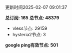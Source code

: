 更新时间2025-02-07 09:01:37

**总订阅: 165**
**总节点: 48379**
- vless节点: 29159
- hysteria2节点: 3

**google ping有效节点: 501**
